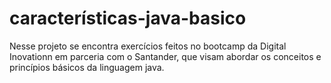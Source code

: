 # características-java-basico
Nesse projeto se encontra exercícios feitos no bootcamp da Digital Inovationn em parceria com o Santander, que visam abordar os conceitos e princípios básicos da linguagem java. 
